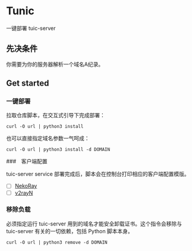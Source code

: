 # Tunic

一键部署 tuic-server

## 先决条件

你需要为你的服务器解析一个域名A纪录。

## Get started

### 一键部署

拉取仓库脚本，在交互式引导下完成部署：

```shell
curl -O url | python3 install 
```

也可以直接指定域名参数一气呵成：

```shell
curl -O url | python3 install -d DOMAIN
```

###　客户端配置

tuic-server service 部署完成后，脚本会在控制台打印相应的客户端配置模版。

- [ ] [NekoRay](https://github.com/MatsuriDayo/nekoray)
- [ ] [v2rayN](https://github.com/2dust/v2rayN)

### 移除负载

必须指定运行 tuic-server 用到的域名才能安全卸载证书。这个指令会移除与 tuic-server 有关的一切依赖，包括 Python 脚本本身。

```shell
curl -O url | python3 remove -d DOMAIN
```

